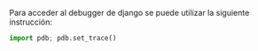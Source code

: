 
Para acceder al debugger de django se puede utilizar la siguiente instrucción:

```python
import pdb; pdb.set_trace()
```